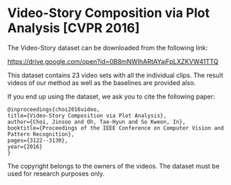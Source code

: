 # Video-Story Composition via Plot Analysis [CVPR 2016]

The Video-Story dataset can be downloaded from the following link:

https://drive.google.com/open?id=0B8mNWIhARtAYajFpLXZKVW41TTQ

This dataset contains 23 video sets with all the individual clips.
The result videos of our method as well as the baselines are provided also.


If you end up using the dataset, we ask you to cite the following paper:

    @inproceedings{choi2016video,
    title={Video-Story Composition via Plot Analysis},
    author={Choi, Jinsoo and Oh, Tae-Hyun and So Kweon, In},
    booktitle={Proceedings of the IEEE Conference on Computer Vision and Pattern Recognition},
    pages={3122--3130},
    year={2016}
    }

The copyright belongs to the owners of the videos.
The dataset must be used for research purposes only.
